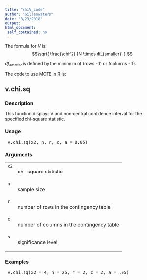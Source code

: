 ```yaml
---
title: "chiV_code"
author: "Gillenwaters"
date: "3/23/2018"
output: 
html_document:
 self_contained: no
---
```


The formula for *V* is: $$\sqrt{ \frac{\chi^2} {N \times df_{smaller}} } $$

$df_{smaller}$ is defined by the minimum of (rows - 1) or (columns - 1). 

The code to use MOTE in R is: 
 

 
<h2>v.chi.sq</h2>  <h3>Description</h3>  <p>This function displays V and non-central confidence interval  for the specified chi-square statistic. </p>   <h3>Usage</h3>  <pre> v.chi.sq(x2, n, r, c, a = 0.05) </pre>   <h3>Arguments</h3>  <table summary="R argblock"> <tr valign="top"><td><code>x2</code></td> <td> <p>chi-square statistic</p> </td></tr> <tr valign="top"><td><code>n</code></td> <td> <p>sample size</p> </td></tr> <tr valign="top"><td><code>r</code></td> <td> <p>number of rows in the contingency table</p> </td></tr> <tr valign="top"><td><code>c</code></td> <td> <p>number of columns in the contingency table</p> </td></tr> <tr valign="top"><td><code>a</code></td> <td> <p>significance level</p> </td></tr> </table>   <h3>Examples</h3>  <pre> v.chi.sq(x2 = 4, n = 25, r = 2, c = 2, a = .05) </pre>   </body></html> 

